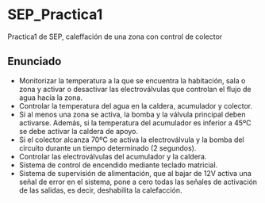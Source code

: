 # SEP_Practica1

Practica1 de SEP, caleffación de una zona con control de colector

## Enunciado

- Monitorizar la temperatura a la que se encuentra la habitación, sala o zona y activar o desactivar las electroválvulas que controlan el flujo de agua hacía la zona.
- Controlar la temperatura del agua en la caldera, acumulador y colector.
- Si al menos una zona se activa, la bomba y la válvula principal deben activarse. Además, si la temperatura del acumulador es inferior a 45ºC se debe activar la caldera de apoyo.
- Si el colector alcanza 70ºC se activa la electroválvula y la bomba del circuito durante un tiempo determinado (2 segundos).
- Controlar las electroválvulas del acumulador y la caldera.
- Sistema de control de encendido mediante teclado matricial.
- Sistema de supervisión de alimentación, que al bajar de 12V activa una señal de error en el sistema, pone a cero todas las señales de activación de las salidas, es decir, deshabilita la calefacción.
